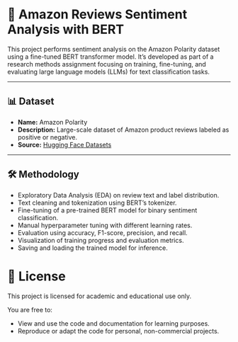 # 🚀 Amazon Reviews Sentiment Analysis with BERT

This project performs sentiment analysis on the Amazon Polarity dataset using a fine-tuned BERT transformer model.
It’s developed as part of a research methods assignment focusing on training, fine-tuning, and evaluating large language models (LLMs) for text classification tasks.

---

## 📊 Dataset

- **Name:** Amazon Polarity
- **Description:** Large-scale dataset of Amazon product reviews labeled as positive or negative.
- **Source:** [Hugging Face Datasets](https://huggingface.co/datasets/mteb/amazon_polarity)

---

## 🛠️ Methodology

- Exploratory Data Analysis (EDA) on review text and label distribution.
- Text cleaning and tokenization using BERT’s tokenizer.
- Fine-tuning of a pre-trained BERT model for binary sentiment classification.
- Manual hyperparameter tuning with different learning rates.
- Evaluation using accuracy, F1-score, precision, and recall.
- Visualization of training progress and evaluation metrics.
- Saving and loading the trained model for inference.

# 📄 License

This project is licensed for academic and educational use only.

You are free to:

- View and use the code and documentation for learning purposes.
- Reproduce or adapt the code for personal, non-commercial projects.
